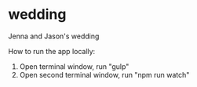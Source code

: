 # wedding

Jenna and Jason's wedding

How to run the app locally:

1) Open terminal window, run "gulp"
2) Open second terminal window, run "npm run watch"
